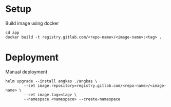 # Setup
Build image using docker
```
cd app
docker build -t registry.gitlab.com/<repo-name>/<image-name>:<tag> .
```
# Deployment
Manual deployment
```
helm upgrade --install angkas ./angkas \
        --set image.repository=registry.gitlab.com/<repo-name>/<image-name> \
        --set image.tag=<tag> \
        --namespace <namespace> --create-namespace
```
